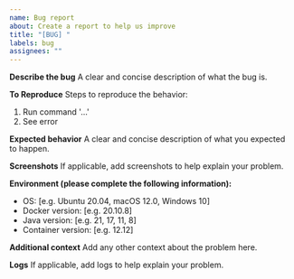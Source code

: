 ```yaml
---
name: Bug report
about: Create a report to help us improve
title: "[BUG] "
labels: bug
assignees: ""
---
```


**Describe the bug**
A clear and concise description of what the bug is.

**To Reproduce**
Steps to reproduce the behavior:

1. Run command '...'
2. See error

**Expected behavior**
A clear and concise description of what you expected to happen.

**Screenshots**
If applicable, add screenshots to help explain your problem.

**Environment (please complete the following information):**

- OS: [e.g. Ubuntu 20.04, macOS 12.0, Windows 10]
- Docker version: [e.g. 20.10.8]
- Java version: [e.g. 21, 17, 11, 8]
- Container version: [e.g. 12.12]

**Additional context**
Add any other context about the problem here.

**Logs**
If applicable, add logs to help explain your problem.
